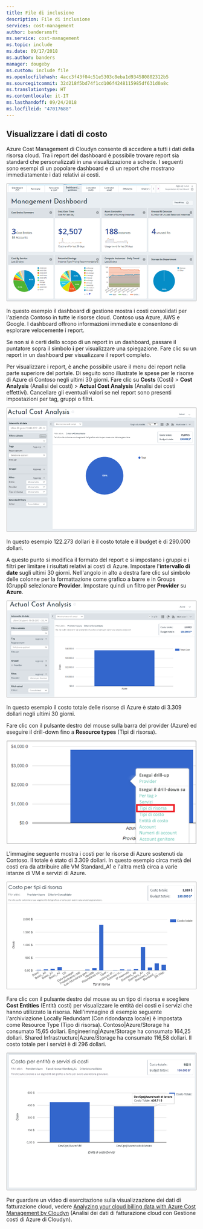 ```yaml
---
title: File di inclusione
description: File di inclusione
services: cost-management
author: bandersmsft
ms.service: cost-management
ms.topic: include
ms.date: 09/17/2018
ms.author: banders
manager: dougeby
ms.custom: include file
ms.openlocfilehash: 4acc3f43f04c51e5303c8eba1d934580802312b5
ms.sourcegitcommit: 32d218f5bd74f1cd106f4248115985df631d0a8c
ms.translationtype: HT
ms.contentlocale: it-IT
ms.lasthandoff: 09/24/2018
ms.locfileid: "47017688"
---
```

## <a name="view-cost-data"></a>Visualizzare i dati di costo

Azure Cost Management di Cloudyn consente di accedere a tutti i dati della risorsa cloud. Tra i report del dashboard è possibile trovare report sia standard che personalizzati in una visualizzazione a schede. I seguenti sono esempi di un popolare dashboard e di un report che mostrano immediatamente i dati relativi ai costi.

![Dashboard di gestione](./media/cost-management-create-account-view-data/mgt-dash.png)

In questo esempio il dashboard di gestione mostra i costi consolidati per l'azienda Contoso in tutte le risorse cloud. Contoso usa Azure, AWS e Google. I dashboard offrono informazioni immediate e consentono di esplorare velocemente i report.  

Se non si è certi dello scopo di un report in un dashboard, passare il puntatore sopra il simbolo **i** per visualizzare una spiegazione. Fare clic su un report in un dashboard per visualizzare il report completo.

Per visualizzare i report, è anche possibile usare il menu dei report nella parte superiore del portale. Di seguito sono illustrate le spese per le risorse di Azure di Contoso negli ultimi 30 giorni. Fare clic su **Costs** (Costi)  > **Cost Analysis** (Analisi dei costi)  > **Actual Cost Analysis** (Analisi dei costi effettivi). Cancellare gli eventuali valori se nel report sono presenti impostazioni per tag, gruppi o filtri.

![Analisi dei costi effettivi](./media/cost-management-create-account-view-data/actual-cost-01.png)

In questo esempio 122.273 dollari è il costo totale e il budget è di 290.000 dollari.

A questo punto si modifica il formato del report e si impostano i gruppi e i filtri per limitare i risultati relativi ai costi di Azure. Impostare l'**intervallo di date** sugli ultimi 30 giorni. Nell'angolo in alto a destra fare clic sul simbolo delle colonne per la formattazione come grafico a barre e in Groups (Gruppi) selezionare **Provider**. Impostare quindi un filtro per **Provider** su **Azure**.

![Analisi dei costi effettivi con filtri](./media/cost-management-create-account-view-data/actual-cost-02.png)

In questo esempio il costo totale delle risorse di Azure è stato di 3.309 dollari negli ultimi 30 giorni.

Fare clic con il pulsante destro del mouse sulla barra del provider (Azure) ed eseguire il drill-down fino a **Resource types** (Tipi di risorsa).

![Drill-down](./media/cost-management-create-account-view-data/actual-cost-03.png)

L'immagine seguente mostra i costi per le risorse di Azure sostenuti da Contoso. Il totale è stato di 3.309 dollari. In questo esempio circa metà dei costi era da attribuire alle VM Standard_A1 e l'altra metà circa a varie istanze di VM e servizi di Azure.

![Tipi di risorse](./media/cost-management-create-account-view-data/actual-cost-04.png)

Fare clic con il pulsante destro del mouse su un tipo di risorsa e scegliere **Cost Entities** (Entità costi) per visualizzare le entità dei costi e i servizi che hanno utilizzato la risorsa. Nell'immagine di esempio seguente l'archiviazione Locally Redundant (Con ridondanza locale) è impostata come Resource Type (Tipo di risorsa). Contoso|Azure/Storage ha consumato 15,65 dollari. Engineering|Azure/Storage ha consumato 164,25 dollari. Shared Infrastructure|Azure/Storage ha consumato 116,58 dollari. Il costo totale per i servizi è di 296 dollari.

![Entità dei costi e servizi](./media/cost-management-create-account-view-data/actual-cost-05.png)

Per guardare un video di esercitazione sulla visualizzazione dei dati di fatturazione cloud, vedere [Analyzing your cloud billing data with Azure Cost Management by Cloudyn](https://youtu.be/G0pvI3iLH-Y) (Analisi dei dati di fatturazione cloud con Gestione costi di Azure di Cloudyn).
